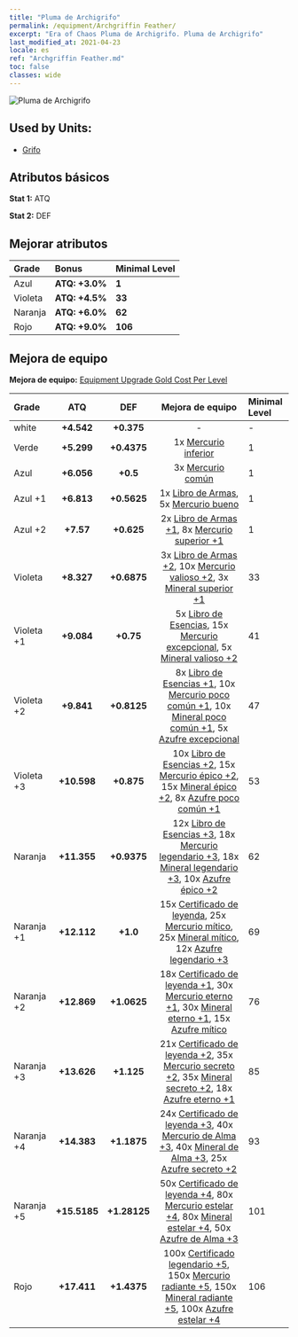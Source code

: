 ```yaml
---
title: "Pluma de Archigrifo"
permalink: /equipment/Archgriffin Feather/
excerpt: "Era of Chaos Pluma de Archigrifo. Pluma de Archigrifo"
last_modified_at: 2021-04-23
locale: es
ref: "Archgriffin Feather.md"
toc: false
classes: wide
---
```


  ![Pluma de Archigrifo](/images/e/e_1033.png)

## Used by Units:

* [Grifo](/es/units/Griffin/) 


## Atributos básicos
 **Stat 1:** ATQ

 **Stat 2:** DEF

## Mejorar atributos

  |     Grade    |   Bonus | Minimal Level | 
  |:-------------|:--------|:--------------| 
  | Azul | **ATQ: +3.0%** | **1** | 
  | Violeta | **ATQ: +4.5%** | **33** | 
  | Naranja | **ATQ: +6.0%** | **62** | 
  | Rojo | **ATQ: +9.0%** | **106** | 


## Mejora de equipo
 **Mejora de equipo:** [Equipment Upgrade Gold Cost Per Level](/equipment/EquipmentUpgradeCostPerLevel/) 

  |          Grade      | ATQ | DEF | Mejora de equipo | Minimal Level |
  |:--------------------|:---------:|:---------:|:----------------:|:--------------|
  | white | **+4.542** | **+0.375** | - | - |
  | Verde | **+5.299** | **+0.4375** | 1x [Mercurio inferior](/ItemsES/mat_2/) | 1 |
  | Azul | **+6.056** | **+0.5** | 3x [Mercurio común](/ItemsES/mat_8/) | 1 |
  | Azul +1 | **+6.813** | **+0.5625** | 1x [Libro de Armas](/ItemsES/mat_18/), 5x [Mercurio bueno](/ItemsES/mat_14/) | 1 |
  | Azul +2 | **+7.57** | **+0.625** | 2x [Libro de Armas +1](/ItemsES/mat_25/), 8x [Mercurio superior +1](/ItemsES/mat_21/) | 1 |
  | Violeta | **+8.327** | **+0.6875** | 3x [Libro de Armas +2](/ItemsES/mat_32/), 10x [Mercurio valioso +2](/ItemsES/mat_28/), 3x [Mineral superior +1](/ItemsES/mat_19/) | 33 |
  | Violeta +1 | **+9.084** | **+0.75** | 5x [Libro de Esencias](/ItemsES/mat_39/), 15x [Mercurio excepcional](/ItemsES/mat_35/), 5x [Mineral valioso +2](/ItemsES/mat_26/) | 41 |
  | Violeta +2 | **+9.841** | **+0.8125** | 8x [Libro de Esencias +1](/ItemsES/mat_46/), 10x [Mercurio poco común +1](/ItemsES/mat_42/), 10x [Mineral poco común +1](/ItemsES/mat_40/), 5x [Azufre excepcional](/ItemsES/mat_36/) | 47 |
  | Violeta +3 | **+10.598** | **+0.875** | 10x [Libro de Esencias +2](/ItemsES/mat_53/), 15x [Mercurio épico +2](/ItemsES/mat_49/), 15x [Mineral épico +2](/ItemsES/mat_47/), 8x [Azufre poco común +1](/ItemsES/mat_43/) | 53 |
  | Naranja | **+11.355** | **+0.9375** | 12x [Libro de Esencias +3](/ItemsES/mat_60/), 18x [Mercurio legendario +3](/ItemsES/mat_56/), 18x [Mineral legendario +3](/ItemsES/mat_54/), 10x [Azufre épico +2](/ItemsES/mat_50/) | 62 |
  | Naranja +1 | **+12.112** | **+1.0** | 15x [Certificado de leyenda](/ItemsES/mat_67/), 25x [Mercurio mítico](/ItemsES/mat_63/), 25x [Mineral mítico](/ItemsES/mat_61/), 12x [Azufre legendario +3](/ItemsES/mat_57/) | 69 |
  | Naranja +2 | **+12.869** | **+1.0625** | 18x [Certificado de leyenda +1](/ItemsES/mat_74/), 30x [Mercurio eterno +1](/ItemsES/mat_70/), 30x [Mineral eterno +1](/ItemsES/mat_68/), 15x [Azufre mítico](/ItemsES/mat_64/) | 76 |
  | Naranja +3 | **+13.626** | **+1.125** | 21x [Certificado de leyenda +2](/ItemsES/mat_81/), 35x [Mercurio secreto +2](/ItemsES/mat_77/), 35x [Mineral secreto +2](/ItemsES/mat_75/), 18x [Azufre eterno +1](/ItemsES/mat_71/) | 85 |
  | Naranja +4 | **+14.383** | **+1.1875** | 24x [Certificado de leyenda +3](/ItemsES/mat_88/), 40x [Mercurio de Alma +3](/ItemsES/mat_84/), 40x [Mineral de Alma +3](/ItemsES/mat_82/), 25x [Azufre secreto +2](/ItemsES/mat_78/) | 93 |
  | Naranja +5 | **+15.5185** | **+1.28125** | 50x [Certificado de leyenda +4](/ItemsES/mat_95/), 80x [Mercurio estelar +4](/ItemsES/mat_91/), 80x [Mineral estelar +4](/ItemsES/mat_89/), 50x [Azufre de Alma +3](/ItemsES/mat_85/) | 101 |
  | Rojo | **+17.411** | **+1.4375** | 100x [Certificado legendario +5](/ItemsES/mat_102/), 150x [Mercurio radiante +5](/ItemsES/mat_98/), 150x [Mineral radiante +5](/ItemsES/mat_96/), 100x [Azufre estelar +4](/ItemsES/mat_92/) | 106 |

